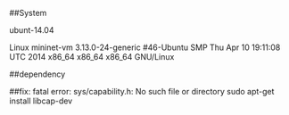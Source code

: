 

##System

ubunt-14.04

Linux mininet-vm 3.13.0-24-generic #46-Ubuntu SMP Thu Apr 10 19:11:08 UTC 2014 x86_64 x86_64 x86_64 GNU/Linux

##dependency

##fix: fatal error: sys/capability.h: No such file or directory
sudo  apt-get install libcap-dev
